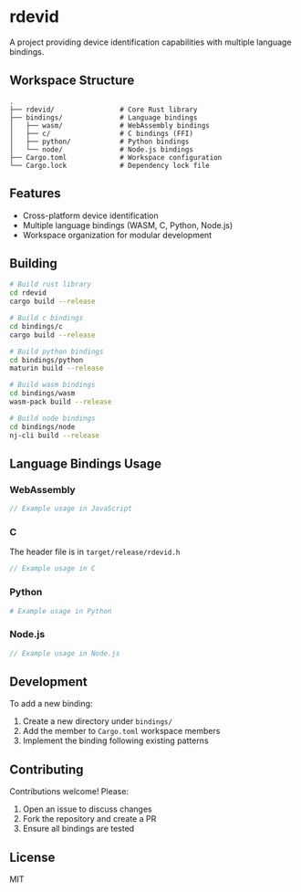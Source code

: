 # rdevid

A project providing device identification capabilities with multiple language bindings.

## Workspace Structure

```
.
├── rdevid/                # Core Rust library
├── bindings/              # Language bindings
│   ├── wasm/              # WebAssembly bindings
│   ├── c/                 # C bindings (FFI)
│   ├── python/            # Python bindings
│   └── node/              # Node.js bindings
├── Cargo.toml             # Workspace configuration
└── Cargo.lock             # Dependency lock file
```

## Features

- Cross-platform device identification
- Multiple language bindings (WASM, C, Python, Node.js)
- Workspace organization for modular development

## Building

```bash
# Build rust library
cd rdevid
cargo build --release 

# Build c bindings
cd bindings/c
cargo build --release

# Build python bindings
cd bindings/python
maturin build --release

# Build wasm bindings
cd bindings/wasm
wasm-pack build --release

# Build node bindings
cd bindings/node
nj-cli build --release

```

## Language Bindings Usage

### WebAssembly
```javascript
// Example usage in JavaScript
```

### C

The header file is in `target/release/rdevid.h`

```c
// Example usage in C
```

### Python
```python
# Example usage in Python
```

### Node.js
```javascript
// Example usage in Node.js
```

## Development

To add a new binding:
1. Create a new directory under `bindings/`
2. Add the member to `Cargo.toml` workspace members
3. Implement the binding following existing patterns

## Contributing

Contributions welcome! Please:
1. Open an issue to discuss changes
2. Fork the repository and create a PR
3. Ensure all bindings are tested

## License

MIT
